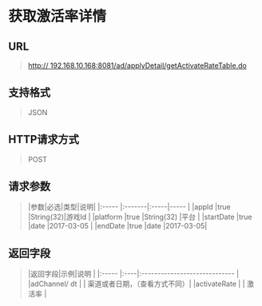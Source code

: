 # 获取激活率详情

## URL
> [http:// 192.168.10.168:8081/ad/applyDetail/getActivateRateTable.do](http://dataviewer.ilongyuan.com.cn/ad/applyDetail/getActivateRateTable.do)

## 支持格式
> JSON

## HTTP请求方式
> POST

## 请求参数
> |参数|必选|类型|说明|
|:-----  |:-------|:-----|-----                               |
|appId    |true    |String(32)|游戏Id                          |
|platform    |true    |String(32)   |平台 |
|startDate    |true    |date   |2017-03-05 |
|endDate    |true    |date   |2017-03-05|  
## 返回字段
> |返回字段|示例|说明                              |
|:-----   |:----|:-----------------------------    |
|adChannel/ dt      |  | 渠道或者日期，（查看方式不同）|
|activateRate | |   激活率       |




